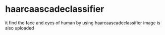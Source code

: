 # haarcaascadeclassifier
it find the face and eyes of human by using haarcaascadeclassifier
image is also uploaded
